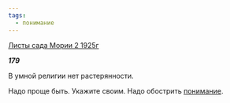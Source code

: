 ```yaml
---
tags:
  - понимание
---
```

[Листы сада Мории 2 1925г](https://127.0.0.1:4002/agni/1925)

___179___

В умной религии нет растерянности.   

Надо проще быть. Укажите своим. Надо обострить [понимание](../../../tags/#понимание).   


